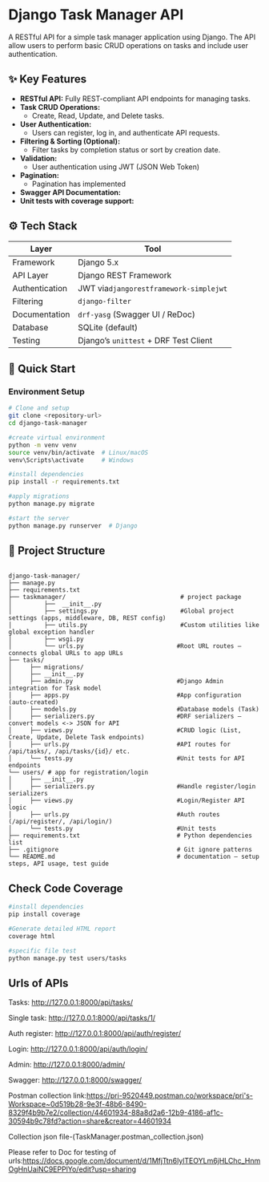 # Django Task Manager API

A RESTful API for a simple task manager application using Django. The API allow users to perform basic CRUD operations on tasks and include user authentication.

## ✨ Key Features


- **RESTful API:** Fully REST-compliant API endpoints for managing tasks.
- **Task CRUD Operations:** 
  - Create, Read, Update, and Delete tasks.
- **User Authentication:** 
  - Users can register, log in, and authenticate API requests.
- **Filtering & Sorting (Optional):** 
  - Filter tasks by completion status or sort by creation date.
- **Validation:** 
  - User authentication using JWT (JSON Web Token)
- **Pagination:** 
  - Pagination has implemented
- **Swagger API Documentation:** 
- **Unit tests with coverage support:** 

## ⚙️ Tech Stack

| Layer | Tool |
|-------|------|
| Framework | Django 5.x |
| API Layer | Django REST Framework |
| Authentication | JWT via`djangorestframework-simplejwt` |
| Filtering | `django-filter` |
| Documentation | `drf-yasg` (Swagger UI / ReDoc) |
| Database | SQLite (default) |
| Testing | Django’s `unittest` + DRF Test Client |

## 🚀 Quick Start

### Environment Setup

```bash
# Clone and setup
git clone <repository-url>
cd django-task-manager

#create virtual environment
python -m venv venv
source venv/bin/activate  # Linux/macOS
venv\Scripts\activate     # Windows

#install dependencies
pip install -r requirements.txt

#apply migrations
python manage.py migrate

#start the server
python manage.py runserver  # Django


```

## 📁 Project Structure

```text

django-task-manager/
├── manage.py
├── requirements.txt
├── taskmanager/                                # project package 
│         ├──  __init__.py
│         ├── settings.py                       #Global project settings (apps, middleware, DB, REST config)
│         ├── utils.py                          #Custom utilities like global exception handler
│         ├── wsgi.py 
│         └── urls.py                          #Root URL routes — connects global URLs to app URLs
├── tasks/ 
│     ├── migrations/
│     ├── __init__.py
│     ├── admin.py                             #Django Admin integration for Task model
│     ├── apps.py                              #App configuration (auto-created)
│     ├── models.py                            #Database models (Task) 
│     ├── serializers.py                       #DRF serializers — convert models <-> JSON for API
│     ├── views.py                             #CRUD logic (List, Create, Update, Delete Task endpoints)
│     ├── urls.py                              #API routes for /api/tasks/, /api/tasks/{id}/ etc.
│     └── tests.py                             #Unit tests for API endpoints
└── users/ # app for registration/login
│     ├── __init__.py
│     ├── serializers.py                       #Handle register/login serializers
│     ├── views.py                             #Login/Register API logic
│     ├── urls.py                              #Auth routes (/api/register/, /api/login/)
│     └── tests.py                             #Unit tests
├── requirements.txt                           # Python dependencies list
├── .gitignore                                 # Git ignore patterns
└── README.md                                  # documentation — setup steps, API usage, test guide

```
## Check Code Coverage 

```bash
#install dependencies
pip install coverage

#Generate detailed HTML report
coverage html

#specific file test
python manage.py test users/tasks


```
## Urls of APIs

Tasks: http://127.0.0.1:8000/api/tasks/

Single task: http://127.0.0.1:8000/api/tasks/1/

Auth register: http://127.0.0.1:8000/api/auth/register/

Login: http://127.0.0.1:8000/api/auth/login/

Admin: http://127.0.0.1:8000/admin/

Swagger: http://127.0.0.1:8000/swagger/

Postman collection link:https://pri-9520449.postman.co/workspace/pri's-Workspace~0d519b28-9e3f-48b6-8490-8329f4b9b7e2/collection/44601934-88a8d2a6-12b9-4186-af1c-30594b9c78fd?action=share&creator=44601934

Collection json file-(TaskManager.postman_collection.json)

Please refer to Doc for testing of urls:https://docs.google.com/document/d/1MfjTtn6lylTEOYLm6jHLChc_HnmOgHnUaiNC9EPPlYo/edit?usp=sharing



